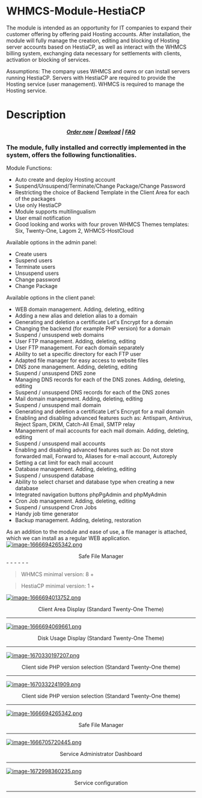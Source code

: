 # WHMCS-Module-HestiaCP
The module is intended as an opportunity for IT companies to expand their customer offering by offering paid Hosting accounts. After installation, the module will fully manage the creation, editing and blocking of Hosting server accounts based on HestiaCP, as well as interact with the WHMCS billing system, exchanging data necessary for settlements with clients, activation or blocking of services.

Assumptions: The company uses WHMCS and owns or can install servers running HestiaCP. Servers with HestiaCP are required to provide the Hosting service (user management). WHMCS is required to manage the Hosting service.
# Description

##### <center> [Order now](https://puqcloud.com/index.php?rp=/store/whmcs-module-hestiacp) | [Dowload](https://download.puqcloud.com/WHMCS/servers/PUQ_WHMCS-HestiaCP/) | [FAQ](https://faq.puqcloud.com/) </center>

### The module, fully installed and correctly implemented in the system, offers the following functionalities.

Module Functions:

- Auto create and deploy Hosting account
- Suspend/Unsuspend/Terminate/Change Package/Change Password
- Restricting the choice of Backend Template in the Client Area for each of the packages
- Use only HestiaCP
- Module supports multilingualism
- User email notification
- Good looking and works with four proven WHMCS Themes templates: Six, Twenty-One, Lagom 2, WHMCS-HostCloud

Available options in the admin panel:

- Create users
- Suspend users
- Terminate users
- Unsuspend users
- Change password
- Change Package

Available options in the client panel:

- WEB domain management. Adding, deleting, editing
- Adding a new alias and deletion alias to a domain
- Generating and deletion a certificate Let's Encrypt for a domain
- Changing the backend (for example PHP version) for a domain
- Suspend / unsuspend web domains
- User FTP management. Adding, deleting, editing
- User FTP management. For each domain separately
- Ability to set a specific directory for each FTP user
- Adapted file manager for easy access to website files
- DNS zone management. Adding, deleting, editing
- Suspend / unsuspend DNS zone
- Managing DNS records for each of the DNS zones. Adding, deleting, editing
- Suspend / unsuspend DNS records for each of the DNS zones
- Mail domain management. Adding, deleting, editing
- Suspend / unsuspend mail domain
- Generating and deletion a certificate Let's Encrypt for a mail domain
- Enabling and disabling advanced features such as: Antispam, Antivirus, Reject Spam, DKIM, Catch-All Email, SMTP relay
- Management of mail accounts for each mail domain. Adding, deleting, editing
- Suspend / unsuspend mail accounts
- Enabling and disabling advanced features such as: Do not store forwarded mail, Forward to, Aliases for e-mail account, Autoreply
- Setting a cat limit for each mail account
- Database management. Adding, deleting, editing
- Suspend / unsuspend database
- Ability to select сharset and database type when creating a new database
- Integrated navigation buttons phpPgAdmin and phpMyAdmin
- Cron Job management. Adding, deleting, editing
- Suspend / unsuspend Cron Jobs
- Handy job time generator
- Backup management. Adding, deleting, restoration

As an addition to the module and ease of use, a file manager is attached, which we can install as a regular WEB application.
[![image-1666694265342.png](https://doc.puq.info/uploads/images/gallery/2022-10/scaled-1680-/image-1666694265342.png)](https://doc.puq.info/uploads/images/gallery/2022-10/image-1666694265342.png)
<center>Safe File Manager</center>
- - - - - -

>WHMCS minimal version: 8 +

>HestiaCP minimal version: 1 +

[![image-1666694013752.png](https://doc.puq.info/uploads/images/gallery/2022-10/scaled-1680-/image-1666694013752.png)](https://doc.puq.info/uploads/images/gallery/2022-10/image-1666694013752.png)
<center>Client Area Display (Standard Twenty-One Theme)</center>

- - - - - -

[![image-1666694069661.png](https://doc.puq.info/uploads/images/gallery/2022-10/scaled-1680-/image-1666694069661.png)](https://doc.puq.info/uploads/images/gallery/2022-10/image-1666694069661.png)
<center>Disk Usage Display (Standard Twenty-One Theme)</center>

- - - - - -

[![image-1670330197207.png](https://doc.puq.info/uploads/images/gallery/2022-12/scaled-1680-/image-1670330197207.png)](https://doc.puq.info/uploads/images/gallery/2022-12/image-1670330197207.png)
<center>Client side PHP version selection (Standard Twenty-One theme)</center>

- - - - - -

[![image-1670332241909.png](https://doc.puq.info/uploads/images/gallery/2022-12/scaled-1680-/image-1670332241909.png)](https://doc.puq.info/uploads/images/gallery/2022-12/image-1670332241909.png)
<center>Client side PHP version selection (Standard Twenty-One theme)</center>

- - - - - -

[![image-1666694265342.png](https://doc.puq.info/uploads/images/gallery/2022-10/scaled-1680-/image-1666694265342.png)](https://doc.puq.info/uploads/images/gallery/2022-10/image-1666694265342.png)
<center>Safe File Manager</center>

- - - - - -

[![image-1666705720445.png](https://doc.puq.info/uploads/images/gallery/2022-10/scaled-1680-/image-1666705720445.png)](https://doc.puq.info/uploads/images/gallery/2022-10/image-1666705720445.png)
<center>Service Administrator Dashboard</center>

- - - - - -

[![image-1672998360235.png](https://doc.puq.info/uploads/images/gallery/2023-01/scaled-1680-/image-1672998360235.png)](https://doc.puq.info/uploads/images/gallery/2023-01/image-1672998360235.png)

<center>Service configuration</center>

- - - - - -
